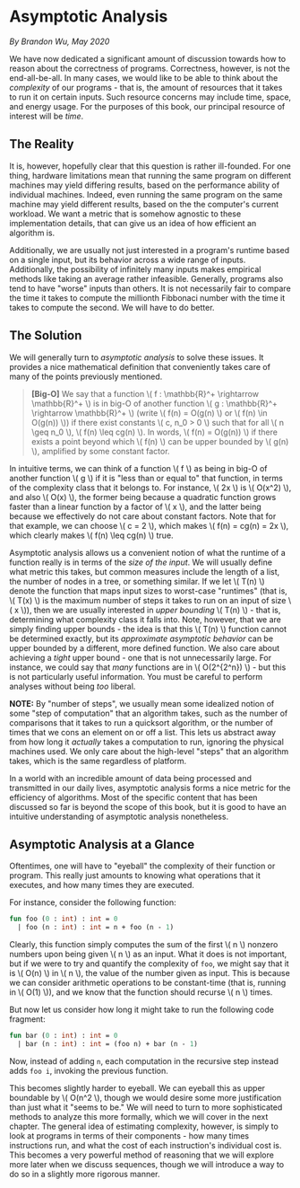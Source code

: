 # Asymptotic Analysis

_By Brandon Wu, May 2020_

We have now dedicated a significant amount of discussion towards how to reason about the correctness of programs. Correctness, however, is not the end-all-be-all. In many cases, we would like to be able to think about the _complexity_ of our programs - that is, the amount of resources that it takes to run it on certain inputs. Such resource concerns may include time, space, and energy usage. For the purposes of this book, our principal resource of interest will be _time_.

## The Reality

It is, however, hopefully clear that this question is rather ill-founded. For one thing, hardware limitations mean that running the same program on different machines may yield differing results, based on the performance ability of individual machines. Indeed, even running the same program on the same machine may yield different results, based on the the computer's current workload. We want a metric that is somehow agnostic to these implementation details, that can give us an idea of how efficient an algorithm is.

Additionally, we are usually not just interested in a program's runtime based on a single input, but its behavior across a wide range of inputs. Additionally, the possibility of infinitely many inputs makes empirical methods like taking an average rather infeasible. Generally, programs also tend to have "worse" inputs than others. It is not necessarily fair to compare the time it takes to compute the millionth Fibbonaci number with the time it takes to compute the second. We will have to do better.

## The Solution

We will generally turn to _asymptotic analysis_ to solve these issues. It provides a nice mathematical definition that conveniently takes care of many of the points previously mentioned.

> **[Big-O]** We say that a function \\( f : \mathbb{R}^+ \rightarrow \mathbb{R}^+ \\) is in big-O of another function \\( g : \mathbb{R}^+ \rightarrow \mathbb{R}^+ \\) (write \\( f(n) = O(g(n) \\) or \\( f(n) \in O(g(n)) \\)) if there exist constants \\( c, n_0 > 0 \\) such that for all \\( n \geq n_0 \\), \\( f(n) \leq cg(n) \\). In words, \\( f(n) = O(g(n)) \\) if there exists a point beyond which \\( f(n) \\) can be upper bounded by \\( g(n) \\), amplified by some constant factor.

In intuitive terms, we can think of a function \\( f \\) as being in big-O of another function \\( g \\) if it is "less than or equal to" that function, in terms of the complexity class that it belongs to. For instance, \\( 2x \\) is \\( O(x^2) \\), and also \\( O(x) \\), the former being because a quadratic function grows faster than a linear function by a factor of \\( x \\), and the latter being because we effectively do not care about constant factors. Note that for that example, we can choose \\( c = 2 \\), which makes \\( f(n) = cg(n) = 2x \\), which clearly makes \\( f(n) \leq cg(n) \\) true.

Asymptotic analysis allows us a convenient notion of what the runtime of a function really is in terms of the _size of the input_. We will usually define what metric this takes, but common measures include the length of a list, the number of nodes in a tree, or something similar. If we let \\( T(n) \\) denote the function that maps input sizes to worst-case "runtimes" (that is, \\( T(x) \\) is the maximum number of steps it takes to run on an input of size \\( x \\)), then we are usually interested in _upper bounding_ \\( T(n) \\) - that is, determining what complexity class it falls into. Note, however, that we are simply finding upper bounds - the idea is that this \\( T(n) \\) function cannot be determined exactly, but its _approximate asymptotic behavior_ can be upper bounded by a different, more defined function. We also care about achieving a _tight_ upper bound - one that is not unnecessarily large. For instance, we could say that _many_ functions are in \\( O(2^{2^n}) \\) - but this is not particularly useful information. You must be careful to perform analyses without being _too_ liberal.

**NOTE:** By "number of steps", we usually mean some idealized notion of some "step of computation" that an algorithm takes, such as the number of comparisons that it takes to run a quicksort algorithm, or the number of times that we cons an element on or off a list. This lets us abstract away from how long it _actually_ takes a computation to run, ignoring the physical machines used. We only care about the high-level "steps" that an algorithm takes, which is the same regardless of platform.

In a world with an incredible amount of data being processed and transmitted in our daily lives, asymptotic analysis forms a nice metric for the efficiency of algorithms. Most of the specific content that has been discussed so far is beyond the scope of this book, but it is good to have an intuitive understanding of asymptotic analysis nonetheless.

## Asymptotic Analysis at a Glance

Oftentimes, one will have to "eyeball" the complexity of their function or program. This really just amounts to knowing what operations that it executes, and how many times they are executed.

For instance, consider the following function:

```sml
fun foo (0 : int) : int = 0
  | foo (n : int) : int = n + foo (n - 1)
```

Clearly, this function simply computes the sum of the first \\( n \\) nonzero numbers upon being given \\( n \\) as an input. What it does is not important, but if we were to try and quantify the complexity of `foo`, we might say that it is \\( O(n) \\) in \\( n \\), the value of the number given as input. This is because we can consider arithmetic operations to be constant-time (that is, running in \\( O(1) \\)), and we know that the function should recurse \\( n \\) times.

But now let us consider how long it might take to run the following code fragment:

```sml
fun bar (0 : int) : int = 0
  | bar (n : int) : int = (foo n) + bar (n - 1)
```

Now, instead of adding `n`, each computation in the recursive step instead adds `foo i`, invoking the previous function.

This becomes slightly harder to eyeball. We can eyeball this as upper boundable by \\( O(n^2 \\), though we would desire some more justification than just what it "seems to be." We will need to turn to more sophisticated methods to analyze this more formally, which we will cover in the next chapter. The general idea of estimating complexity, however, is simply to look at programs in terms of their components - how many times instructions run, and what the cost of each instruction's individual cost is. This becomes a very powerful method of reasoning that we will explore more later when we discuss sequences, though we will introduce a way to do so in a slightly more rigorous manner.
